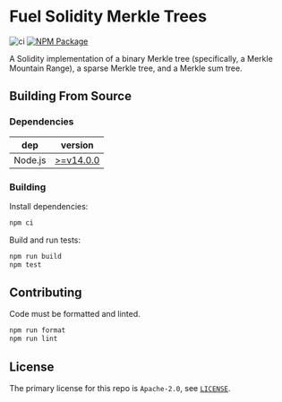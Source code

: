 # Fuel Solidity Merkle Trees

<!-- Disable markdownlint for long lines. -->
<!-- markdownlint-disable-file MD013 -->

![ci](https://github.com/fuellabs/fuel-v2-contracts/workflows/Node.js%20Tests%20and%20Coverage/badge.svg?branch=master)
[![NPM Package](https://img.shields.io/npm/v/fuel-merkle-sol)](https://www.npmjs.org/package/fuel-merkle-sol)

A Solidity implementation of a binary Merkle tree (specifically, a Merkle Mountain Range), a sparse Merkle tree, and a Merkle sum tree.

## Building From Source

### Dependencies

| dep     | version                                                  |
| ------- | -------------------------------------------------------- |
| Node.js | [>=v14.0.0](https://nodejs.org/en/blog/release/v14.0.0/) |

### Building

Install dependencies:

```sh
npm ci
```

Build and run tests:

```sh
npm run build
npm test
```

## Contributing

Code must be formatted and linted.

```sh
npm run format
npm run lint
```

## License

The primary license for this repo is `Apache-2.0`, see [`LICENSE`](./LICENSE).
